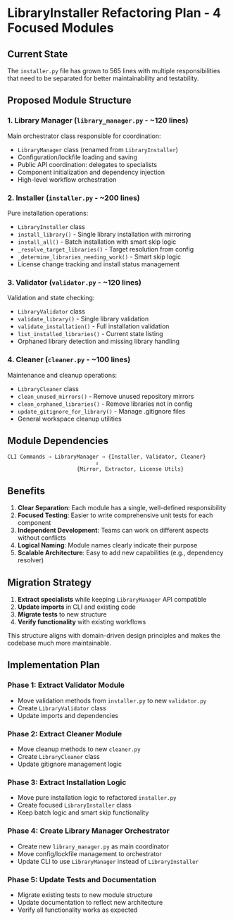 # LibraryInstaller Refactoring Plan - 4 Focused Modules

## Current State
The `installer.py` file has grown to 565 lines with multiple responsibilities that need to be separated for better maintainability and testability.

## Proposed Module Structure

### 1. **Library Manager** (`library_manager.py` - ~120 lines)
Main orchestrator class responsible for coordination:
- `LibraryManager` class (renamed from `LibraryInstaller`)
- Configuration/lockfile loading and saving
- Public API coordination: delegates to specialists
- Component initialization and dependency injection
- High-level workflow orchestration

### 2. **Installer** (`installer.py` - ~200 lines)
Pure installation operations:
- `LibraryInstaller` class
- `install_library()` - Single library installation with mirroring
- `install_all()` - Batch installation with smart skip logic
- `_resolve_target_libraries()` - Target resolution from config
- `_determine_libraries_needing_work()` - Smart skip logic
- License change tracking and install status management

### 3. **Validator** (`validator.py` - ~120 lines)
Validation and state checking:
- `LibraryValidator` class  
- `validate_library()` - Single library validation
- `validate_installation()` - Full installation validation
- `list_installed_libraries()` - Current state listing
- Orphaned library detection and missing library handling

### 4. **Cleaner** (`cleaner.py` - ~100 lines)
Maintenance and cleanup operations:
- `LibraryCleaner` class
- `clean_unused_mirrors()` - Remove unused repository mirrors
- `clean_orphaned_libraries()` - Remove libraries not in config
- `update_gitignore_for_library()` - Manage .gitignore files
- General workspace cleanup utilities

## Module Dependencies
```
CLI Commands → LibraryManager → {Installer, Validator, Cleaner}
                            ↓
                      {Mirror, Extractor, License Utils}
```

## Benefits
1. **Clear Separation**: Each module has a single, well-defined responsibility
2. **Focused Testing**: Easier to write comprehensive unit tests for each component
3. **Independent Development**: Teams can work on different aspects without conflicts
4. **Logical Naming**: Module names clearly indicate their purpose
5. **Scalable Architecture**: Easy to add new capabilities (e.g., dependency resolver)

## Migration Strategy
1. **Extract specialists** while keeping `LibraryManager` API compatible
2. **Update imports** in CLI and existing code
3. **Migrate tests** to new structure
4. **Verify functionality** with existing workflows

This structure aligns with domain-driven design principles and makes the codebase much more maintainable.

## Implementation Plan

### Phase 1: Extract Validator Module
- Move validation methods from `installer.py` to new `validator.py`
- Create `LibraryValidator` class
- Update imports and dependencies

### Phase 2: Extract Cleaner Module  
- Move cleanup methods to new `cleaner.py`
- Create `LibraryCleaner` class
- Update gitignore management logic

### Phase 3: Extract Installation Logic
- Move pure installation logic to refactored `installer.py`
- Create focused `LibraryInstaller` class
- Keep batch logic and smart skip functionality

### Phase 4: Create Library Manager Orchestrator
- Create new `library_manager.py` as main coordinator
- Move config/lockfile management to orchestrator
- Update CLI to use `LibraryManager` instead of `LibraryInstaller`

### Phase 5: Update Tests and Documentation
- Migrate existing tests to new module structure
- Update documentation to reflect new architecture
- Verify all functionality works as expected